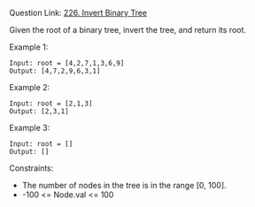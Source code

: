 Question Link: [226. Invert Binary Tree
](https://leetcode.com/problems/invert-binary-tree/?envType=study-plan&id=data-structure-i)

Given the root of a binary tree, invert the tree, and return its root.


Example 1:
```
Input: root = [4,2,7,1,3,6,9]
Output: [4,7,2,9,6,3,1]
```

Example 2:
```
Input: root = [2,1,3]
Output: [2,3,1]
```
Example 3:
```
Input: root = []
Output: []
``` 

Constraints:

* The number of nodes in the tree is in the range [0, 100].
* -100 <= Node.val <= 100